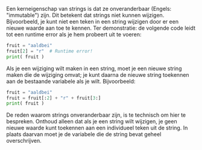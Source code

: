 Een kerneigenschap van strings is dat ze onveranderbaar (Engels:
"immutable") zijn. Dit betekent dat strings niet kunnen wijzigen.
Bijvoorbeeld, je kunt niet een teken in een string wijzigen door er een
nieuwe waarde aan toe te kennen. Ter demonstratie: de volgende code
leidt tot een runtime error als je hem probeert uit te voeren:

```python
fruit = "aaldbei"
fruit[2] = "r"  # Runtime error!
print( fruit )
```

Als je een wijziging wilt maken in een string, moet je een nieuwe string
maken die de wijziging omvat; je kunt daarna de nieuwe string toekennen
aan de bestaande variabele als je wilt. Bijvoorbeeld:

```python
fruit = "aaldbei"
fruit = fruit[:2] + "r" + fruit[3:]
print( fruit )
```

De reden waarom strings onveranderbaar zijn, is te technisch om hier te
bespreken. Onthoud alleen dat als je een string wilt wijzigen, je geen
nieuwe waarde kunt toekennen aan een individueel teken uit de string. In
plaats daarvan moet je de variabele die de string bevat geheel
overschrijven.
